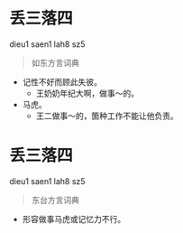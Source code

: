 # 丢三落四
dieu1 saen1 lah8 sz5
> 如东方言词典
- 记性不好而顾此失彼。
  - 王奶奶年纪大啊，做事～的。
- 马虎。
  - 王二做事～的，箇种工作不能让他负责。

# 丢三落四
dieu1 saen1 lah8 sz5
> 东台方言词典
- 形容做事马虎或记忆力不行。
